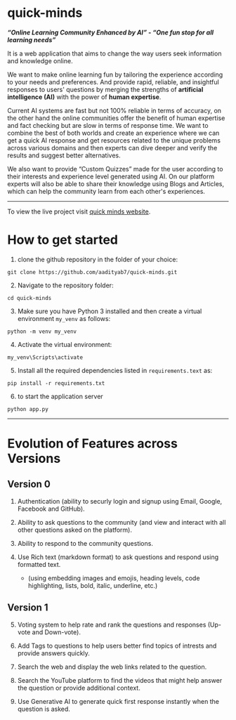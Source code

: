 # quick-minds

***“Online Learning Community Enhanced by AI” - “One fun stop for all learning needs”***

It is a web application that aims to change the way users seek information and knowledge online. 

We want to make online learning fun by tailoring the experience according to your needs and preferences. And provide rapid, reliable, and insightful responses to users' questions by merging the strengths of **artificial intelligence (AI)** with the power of **human expertise**.

Current AI systems are fast but not 100% reliable in terms of accuracy, on the other hand the online communities offer the benefit of human expertise and fact checking but are slow in terms of response time. We want to combine the best of both worlds and create an experience where we can get a quick AI response and get resources related to the unique problems across various domains and then experts can dive deeper and verify the results and suggest better alternatives.

We also want to provide “Custom Quizzes” made for the user according to their interests and experience level generated using AI. 
On our platform experts will also be able to share their knowledge using Blogs and Articles, which can help the community learn from each other's experiences.

---

To view the live project visit [quick minds website](https://quick-minds-4czszj4sdq-el.a.run.app).

# How to get started

1. clone the github repository in the folder of your choice:

`git clone https://github.com/aadityab7/quick-minds.git`

2. Navigate to the repository folder:

`cd quick-minds`

3. Make sure you have Python 3 installed and then create a virtual environment `my_venv` as follows:

`python -m venv my_venv`

4. Activate the virtual environment:

`my_venv\Scripts\activate`

5. Install all the required dependencies listed in `requirements.text` as:

`pip install -r requirements.txt`

6. to start the application server

`python app.py`

---

# Evolution of Features across Versions

## Version 0

1. Authentication (ability to securly login and signup using Email, Google, Facebook and GitHub).

2. Ability to ask questions to the community (and view and interact with all other questions asked on the platform).

3. Ability to respond to the community questions.

4. Use Rich text (markdown format) to ask questions and respond using formatted text.
	- (using embedding images and emojis, heading levels, code highlighting, lists, bold, italic, underline, etc.)

## Version 1

5. Voting system to help rate and rank the questions and responses (Up-vote and Down-vote).

6. Add Tags to questions to help users better find topics of intrests and provide answers quickly.

7. Search the web and display the web links related to the question.

8. Search the YouTube platform to find the videos that might help answer the question or provide additional context.

9. Use Generative AI to generate quick first response instantly when the question is asked.
